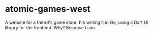 atomic-games-west
=================

A website for a friend's game store.  I'm writing it in Go, using a Dart UI library for the frontend.  Why?  Because I can.

